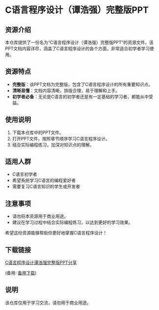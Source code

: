 # C语言程序设计（谭浩强）完整版PPT

## 资源介绍

本仓库提供了一份名为“C语言程序设计（谭浩强）完整版PPT”的资源文件。该PPT文档内容详尽，涵盖了C语言程序设计的各个方面，非常适合初学者学习使用。

## 资源特点

- **完整版**：该PPT文档为完整版，包含了C语言程序设计的所有重要知识点。
- **清晰易懂**：文档内容清晰，排版合理，易于理解和上手。
- **初学者必备**：无论是C语言的初学者还是有一定基础的学习者，都能从中受益。

## 使用说明

1. 下载本仓库中的PPT文件。
2. 打开PPT文件，按照章节顺序学习C语言程序设计。
3. 结合实际编程练习，加深对知识点的理解。

## 适用人群

- C语言初学者
- 希望系统学习C语言的编程爱好者
- 需要复习C语言知识的学生或开发者

## 注意事项

- 请勿将本资源用于商业用途。
- 建议在学习过程中结合实际编程练习，以达到更好的学习效果。

希望这份资源能够帮助你更好地掌握C语言程序设计！

## 下载链接
[C语言程序设计谭浩强完整版PPT分享](https://pan.quark.cn/s/eae3e69a2f86) 

(备用: [备用下载](https://pan.baidu.com/s/1tiDjqjxRJPDP-V0WRoyJng?pwd=1234))

## 说明

该仓库仅用于学习交流，请勿用于商业用途。
